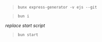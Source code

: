 
<!-- https://expressjs.com/en/starter/generator.html -->

> `bunx express-generator -v ejs --git`

> `bun i`

*replace start script*

> `bun start`
